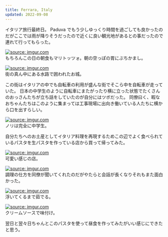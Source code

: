 ```yaml
---
title: Ferrara, Italy
updated: 2022-09-08
---
```


イタリア旅行最終日。
Paduva でもう少しゆっくり時間を過ごしても良かったのだがここでは雨が降りそうだったので近くに良い観光地があるとの事だったので連れて行ってもらった。

<a href="https://imgur.com/hq3hFOx"><img src="https://i.imgur.com/hq3hFOx.jpg" title="source: imgur.com" /></a>  
もちろんこの日の朝食もマリトッツォ。朝の空っぽの胃にぶちかまし。

<a href="https://imgur.com/LjlRpLC"><img src="https://i.imgur.com/LjlRpLC.jpg" title="source: imgur.com" /></a>  
街の真ん中にある水路で囲われたお城。

この街はイタリアの中でも自転車の利用が盛んな街でそこら中を自転車が走っていた。
日本の中学生のように自転車にまたがったり横に立った状態でたくさんのおっさんたちが立ち話をしていたのが自分にはツボだった。
同僚曰く、暇なおちゃんたちはこのように集まっては工事現場に出向き働いている人たちに横から口を出すらしい。

<a href="https://imgur.com/ZHDqXPt"><img src="https://i.imgur.com/ZHDqXPt.jpg" title="source: imgur.com" /></a>  
ノリは完全に中学生。

自分たちへのお土産としてイタリア料理を再現するためこの辺でよく食べられているパスタを生パスタを作っている店から買って帰ってみた。

<a href="https://imgur.com/yq0Ih0M"><img src="https://i.imgur.com/yq0Ih0M.jpg" title="source: imgur.com" /></a>  
可愛い感じの店。

<a href="https://imgur.com/PtzrZKd"><img src="https://i.imgur.com/PtzrZKd.jpg" title="source: imgur.com" /></a>  
調理の仕方を同僚が聞いてくれたのだがやたらと会話が長くなりそれもまた面白かった。

<a href="https://imgur.com/HusrLn4"><img src="https://i.imgur.com/HusrLn4.jpg" title="source: imgur.com" /></a>  
浮いてくるまで茹でる。

<a href="https://imgur.com/djwRjAb"><img src="https://i.imgur.com/djwRjAb.jpg" title="source: imgur.com" /></a>  
クリームソースで味付け。

翌日と翌々日ちゃんとこのパスタを使って昼食を作ってみたがいい感じにできたと思う。
